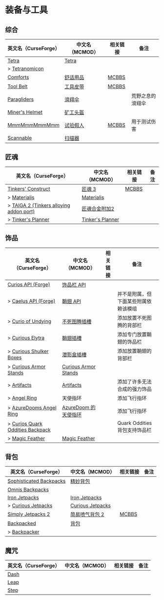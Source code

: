 # 装备与工具

## 综合

| 英文名（CurseForge）                                                         | 中文名（MCMOD）                                  | 相关链接                                              | 备注             |
| ---------------------------------------------------------------------------- | ------------------------------------------------ | ----------------------------------------------------- | ---------------- |
| [Tetra](https://www.curseforge.com/minecraft/mc-mods/tetra)                  | [Tetra](https://www.mcmod.cn/class/2018.html)    |                                                       |                  |
| > [Tetranomicon](https://www.curseforge.com/minecraft/mc-mods/tetranomicon)  |                                                  |                                                       |                  |
| [Comforts](https://www.curseforge.com/minecraft/mc-mods/comforts)            | [舒适用品](https://www.mcmod.cn/class/2107.html) | [MCBBS](https://www.mcbbs.net/thread-781567-1-1.html) |                  |
| [Tool Belt](https://www.curseforge.com/minecraft/mc-mods/tool-belt)          | [工具皮带](https://www.mcmod.cn/class/2649.html) | [MCBBS](https://www.mcbbs.net/thread-677629-1-1.html) |                  |
| [Paragliders](https://www.curseforge.com/minecraft/mc-mods/paragliders)      | [滑翔伞](https://www.mcmod.cn/class/1344.html)   |                                                       | 荒野之息的滑翔伞 |
| [Miner's Helmet](https://www.curseforge.com/minecraft/mc-mods/miners-helmet) | [矿工头盔](https://www.mcmod.cn/class/3419.html) |                                                       |                  |
| [MmmMmmMmmMmm](https://www.curseforge.com/minecraft/mc-mods/mmmmmmmmmmmm)    | [试验假人](https://www.mcmod.cn/class/1139.html) | [MCBBS](https://www.mcbbs.net/thread-708291-1-1.html) | 用于测试伤害     |
| [Scannable](https://www.curseforge.com/minecraft/mc-mods/scannable)          | [扫描器](https://www.mcmod.cn/class/791.html)    |                                                       |                  |

## 匠魂

| 英文名（CurseForge）                                                                           | 中文名（MCMOD）                                          | 相关链接                                              | 备注 |
| ---------------------------------------------------------------------------------------------- | -------------------------------------------------------- | ----------------------------------------------------- | ---- |
| [Tinkers' Construct](https://www.curseforge.com/minecraft/mc-mods/tinkers-construct)           | [匠魂 3](https://www.mcmod.cn/class/3725.html)           | [MCBBS](https://www.mcbbs.net/thread-661201-1-1.html) |      |
| > [Materialis](https://www.curseforge.com/minecraft/mc-mods/materialis)                        | [Materialis](https://www.mcmod.cn/class/2518.html)       |                                                       |      |
| > [TAIGA 2 (Tinkers alloying addon port)](https://www.curseforge.com/minecraft/mc-mods/taiga2) | [匠魂合金附加2](https://www.mcmod.cn/class/4515.html)    |                                                       |      |
| > [Tinker's Planner](https://www.curseforge.com/minecraft/mc-mods/tinkers-planner)             | [Tinker's Planner](https://www.mcmod.cn/class/4575.html) |                                                       |      |

## 饰品

| 英文名（CurseForge）                                                                                            | 中文名（MCMOD）                                              | 相关链接 | 备注                                 |
| --------------------------------------------------------------------------------------------------------------- | ------------------------------------------------------------ | -------- | ------------------------------------ |
| [Curios API (Forge)](https://www.curseforge.com/minecraft/mc-mods/curios)                                       | [饰品栏 API](https://www.mcmod.cn/class/2029.html)           |          |                                      |
| > [Caelus API (Forge)](https://www.curseforge.com/minecraft/mc-mods/caelus)                                     | [鞘翅 API](https://www.mcmod.cn/class/2458.html)             |          | 并不是附属，但下面某些附属依赖该模组 |
| > [Curio of Undying](https://www.curseforge.com/minecraft/mc-mods/curio-of-undying)                             | [不死图腾插槽](https://www.mcmod.cn/class/2236.html)         |          | 添加放置不死图腾的背部栏             |
| > [Curious Elytra](https://www.curseforge.com/minecraft/mc-mods/curious-elytra)                                 | [鞘翅插槽](https://www.mcmod.cn/class/3923.html)             |          | 添加专门放置鞘翅的饰品栏             |
| > [Curious Shulker Boxes](https://www.curseforge.com/minecraft/mc-mods/curious-shulker-boxes)                   | [潜影盒插槽](https://www.mcmod.cn/class/3958.html)           |          | 添加放置鞘翅的背部栏                 |
| > [Curious Armor Stands](https://www.curseforge.com/minecraft/mc-mods/curious-armor-stands)                     | [Curious Armor Stands](https://www.mcmod.cn/class/3984.html) |          |                                      |
| > [Artifacts](https://www.curseforge.com/minecraft/mc-mods/artifacts)                                           | [Artifacts](https://www.mcmod.cn/class/2821.html)            |          | 添加了许多无法合成的强力饰品         |
| > [Angel Ring](https://www.curseforge.com/minecraft/mc-mods/angel-ring)                                         | 天使指环                                                     |          | 添加飞行指环                         |
| > [AzureDooms Angel Ring](https://www.curseforge.com/minecraft/mc-mods/azuredooms-angel-ring)                   | [AzureDoom 的天使指环](https://www.mcmod.cn/class/3811.html) |          | 添加飞行指环                         |
| > [Curios Quark Oddities Backpack](https://www.curseforge.com/minecraft/mc-mods/curios-quark-oddities-backpack) |                                                              |          | Quark Oddities 背包支持饰品栏        |
| > [Magic Feather](https://www.curseforge.com/minecraft/mc-mods/magic-feather)                                   | [Magic Feather](https://www.mcmod.cn/class/4033.html)        |          |                                      |

## 背包

| 英文名（CurseForge）                                                                            | 中文名（MCMOD）                                          | 相关链接                                              | 备注 |
| ----------------------------------------------------------------------------------------------- | -------------------------------------------------------- | ----------------------------------------------------- | ---- |
| [Sophisticated Backpacks](https://www.curseforge.com/minecraft/mc-mods/sophisticated-backpacks) | [精妙背包](https://www.mcmod.cn/class/3739.html)         |                                                       |      |
| [Omnis Backpacks](https://www.curseforge.com/minecraft/mc-mods/omnis-backpacks)                 |                                                          |                                                       |      |
| [Iron Jetpacks](https://www.curseforge.com/minecraft/mc-mods/iron-jetpacks)                     | [Iron Jetpacks](https://www.mcmod.cn/class/3979.html)    |                                                       |      |
| > [Curious Jetpacks](https://www.curseforge.com/minecraft/mc-mods/curious-jetpacks)             | [Curious Jetpacks](https://www.mcmod.cn/class/3983.html) |                                                       |      |
| [Simply Jetpacks 2](https://www.curseforge.com/minecraft/mc-mods/simply-jetpacks-2)             | [简易喷气背包 2](https://www.mcmod.cn/class/784.html)    | [MCBBS](https://www.mcbbs.net/thread-856798-1-1.html) |      |
| [Backpacked](https://www.curseforge.com/minecraft/mc-mods/backpacked)                           | [背包](https://www.mcmod.cn/class/2228.html)             |                                                       |      |
| > [Backpacker](https://www.curseforge.com/minecraft/mc-mods/backpacker)                         |                                                          |                                                       |      |

## 魔咒

| 英文名（CurseForge）                                      | 中文名（MCMOD） | 相关链接 | 备注 |
| --------------------------------------------------------- | --------------- | -------- | ---- |
| [Dash](https://www.curseforge.com/minecraft/mc-mods/dash) |                 |          |      |
| [Leap](https://www.curseforge.com/minecraft/mc-mods/leap) |                 |          |      |
| [Step](https://www.curseforge.com/minecraft/mc-mods/step) |                 |          |      |
